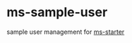 # ms-sample-user

sample user management for [ms-starter](https://github.com/lukasa1993/ms-starter)
